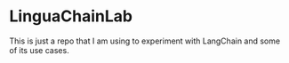 # LinguaChainLab
This is just a repo that I am using to experiment with LangChain and some of its use cases.
